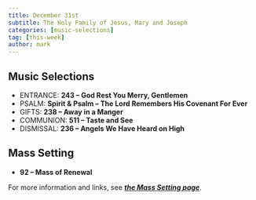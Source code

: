 ```yaml
---
title: December 31st 
subtitle: The Holy Family of Jesus, Mary and Joseph
categories: [music-selections]
tag: [this-week]
author: mark
---
```


## Music Selections

- ENTRANCE: **243 – God Rest You Merry, Gentlemen**
- PSALM: **Spirit & Psalm – The Lord Remembers His Covenant For Ever**
- GIFTS: **238 – Away in a Manger**
- COMMUNION: **511 – Taste and See**
- DISMISSAL: **236 – Angels We Have Heard on High**

## Mass Setting

- **92 – Mass of Renewal**

For more information and links, see _**[the Mass Setting page](/mass-setting/)**_.
